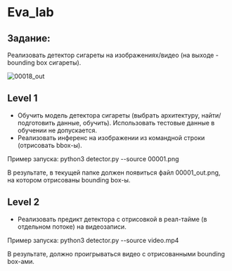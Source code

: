 # Eva_lab
## Задание:
Реализовать детектор сигареты на изображениях/видео (на выходе - bounding box сигареты).

![00018_out](https://user-images.githubusercontent.com/88197584/141793088-792a95f3-12f3-449e-b631-d8cd36670194.jpg)

## Level 1
 - Обучить модель детектора сигареты (выбрать архитектуру, найти/подготовить данные, обучить). Использовать тестовые данные в обучении не допускается.
 - Реализовать инференс на изображении из командной строки (отрисовать bbox-ы).
 
Пример запуска: python3 detector.py  --source 00001.png 
 
В результате, в текущей папке должен появиться файл 00001_out.png, на котором отрисованы bounding box-ы.

## Level 2
 - Реализовать предикт детектора с отрисовкой в реал-тайме (в отдельном потоке) на видеозаписи.
 
Пример запуска: python3 detector.py  --source video.mp4
 
В результате, должно проигрываться видео с отрисованными bounding box-ами.
